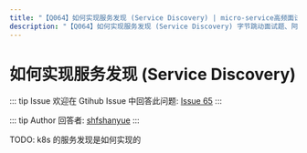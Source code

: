 ```yaml
---
title: "【Q064】如何实现服务发现 (Service Discovery) | micro-service高频面试题"
description: "【Q064】如何实现服务发现 (Service Discovery) 字节跳动面试题、阿里腾讯面试题、美团小米面试题。"
---
```


# 如何实现服务发现 (Service Discovery)

::: tip Issue
欢迎在 Gtihub Issue 中回答此问题: [Issue 65](https://github.com/shfshanyue/Daily-Question/issues/65)
:::

::: tip Author
回答者: [shfshanyue](https://github.com/shfshanyue)
:::

TODO: k8s 的服务发现是如何实现的
